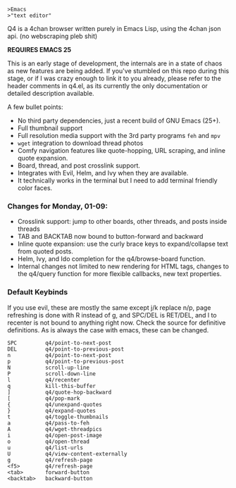     >Emacs
    >"text editor"

Q4 is a 4chan browser written purely in Emacs Lisp, using the 4chan json api. (no webscraping pleb shit)

**REQUIRES EMACS 25**

This is an early stage of development, the internals are in a state of chaos as new features are being added. If you've stumbled on this repo during this stage, or if I was crazy enough to link it to you already, please refer to the header comments in q4.el, as its currently the only documentation or detailed description available.

A few bullet points:
  * No third party dependencies, just a recent build of GNU Emacs (25+).
  * Full thumbnail support
  * Full resolution media support with the 3rd party programs `feh` and `mpv`
  * `wget` integration to download thread photos
  * Comfy navigation features like quote-hopping, URL scraping, and inline quote expansion.
  * Board, thread, and post crosslink support.
  * Integrates with Evil, Helm, and Ivy when they are available.
  * It technically works in the terminal but I need to add terminal friendly color faces.

### Changes for Monday, 01-09:
  * Crosslink support: jump to other boards, other threads, and posts inside threads
  * TAB and BACKTAB now bound to button-forward and backward
  * Inline quote expansion: use the curly brace keys to expand/collapse text from quoted posts.
  * Helm, Ivy, and Ido completion for the q4/browse-board function.
  * Internal changes not limited to new rendering for HTML <a> tags, changes to the q4/query function for more flexible callbacks, new text properties.

### Default Keybinds
If you use evil, these are mostly the same except j/k replace n/p, page refreshing is done with R instead of g, and SPC/DEL is RET/DEL, and l to recenter is not bound to anything right now. Check the source for definitive definitions. As is always the case with emacs, these can be changed.

    SPC         q4/point-to-next-post
    DEL         q4/point-to-previous-post
    n           q4/point-to-next-post
    p           q4/point-to-previous-post
    N           scroll-up-line
    P           scroll-down-line
    l           q4/recenter
    q           kill-this-buffer
    ]           q4/quote-hop-backward
    [           q4/pop-mark
    {           q4/unexpand-quotes
    }           q4/expand-quotes
    t           q4/toggle-thumbnails
    a           q4/pass-to-feh
    A           q4/wget-threadpics
    i           q4/open-post-image
    o           q4/open-thread
    u           q4/list-urls
    U           q4/view-content-externally
    g           q4/refresh-page
    <f5>        q4/refresh-page
    <tab>       forward-button
    <backtab>   backward-button


